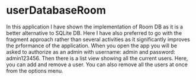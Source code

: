 # userDatabaseRoom

In this application I have shown the implementation of Room DB as it is a better alternative to SQLite DB. Here I have also preferred to go with the fragment approach rather than several activities as it significantly improves the prformance of the application.
When you open the app you will be asked to authorize as an admin with username: admin and password: admin123456. Then there is a list view showing all the current users.
Here, you can add and remove a user. You can also remove all the users at once from the options menu.
